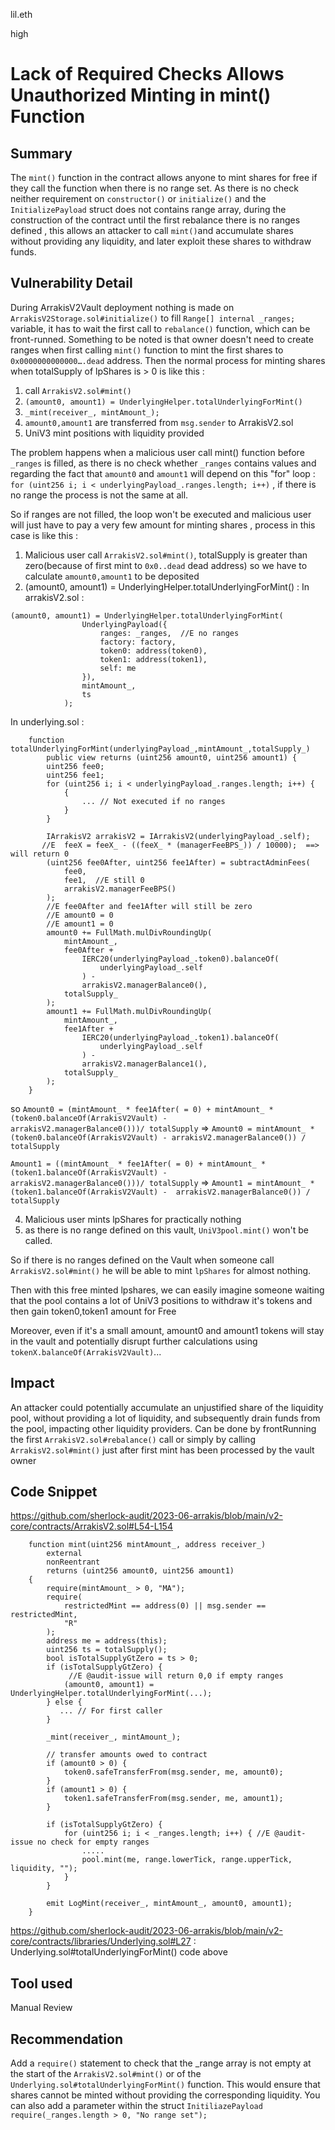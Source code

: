 lil.eth

high

# Lack of Required Checks Allows Unauthorized Minting in mint() Function

## Summary

The `mint()` function in the contract allows anyone to mint shares for free if they call the function when there is no range set. As there is no check neither requirement on `constructor()` or `initialize()` and the `InitializePayload` struct does not contains range array, during the construction of the contract until the first rebalance there is no ranges defined , this allows an attacker to call `mint()`and accumulate shares without providing any liquidity, and later exploit these shares to withdraw funds.

## Vulnerability Detail

During ArrakisV2Vault deployment nothing is made on `ArrakisV2Storage.sol#initialize()` to fill `Range[] internal _ranges;` variable, it has to wait the first call to `rebalance()` function, which can be front-runned.
Something to be noted is that owner doesn't need to create ranges when first calling `mint()` function to mint the first shares to `0x0000000000000….dead` address.
Then the normal process for minting shares when totalSupply of lpShares is > 0 is like this : 

1. call `ArrakisV2.sol#mint()`
2. `(amount0, amount1) = UnderlyingHelper.totalUnderlyingForMint()`
3. `_mint(receiver_, mintAmount_);`
4. `amount0,amount1` are transferred from `msg.sender` to ArrakisV2.sol
5. UniV3 mint positions with liquidity provided

The problem happens when a malicious user call mint() function before `_ranges` is filled, as there is no check whether `_ranges` contains values and regarding the fact that `amount0` and `amount1` will depend on this "for" loop : `for (uint256 i; i < underlyingPayload_.ranges.length; i++)` , if there is no range the process is not the same at all.

So if ranges are not filled, the loop won't be executed and malicious user will just have to pay a very few amount for minting shares , process in this case is like this : 

1. Malicious user call `ArrakisV2.sol#mint()`, totalSupply is greater than zero(because of first mint to `0x0..dead` dead address) so we have to calculate `amount0,amount1` to be deposited
2. (amount0, amount1) = UnderlyingHelper.totalUnderlyingForMint() : 
In arrakisV2.sol : 
```solidity
(amount0, amount1) = UnderlyingHelper.totalUnderlyingForMint(
                UnderlyingPayload({
                    ranges: _ranges,  //E no ranges
                    factory: factory,
                    token0: address(token0),
                    token1: address(token1),
                    self: me
                }),
                mintAmount_,
                ts
            );
```
In underlying.sol : 
```solidity
    function totalUnderlyingForMint(underlyingPayload_,mintAmount_,totalSupply_) 
        public view returns (uint256 amount0, uint256 amount1) {
        uint256 fee0;
        uint256 fee1;
        for (uint256 i; i < underlyingPayload_.ranges.length; i++) {
            {
                ... // Not executed if no ranges
            }
        }

        IArrakisV2 arrakisV2 = IArrakisV2(underlyingPayload_.self);
       //E  feeX = feeX_ - ((feeX_ * (managerFeeBPS_)) / 10000);  ==> will return 0
        (uint256 fee0After, uint256 fee1After) = subtractAdminFees(
            fee0,
            fee1,  //E still 0
            arrakisV2.managerFeeBPS()
        );
        //E fee0After and fee1After will still be zero
        //E amount0 = 0
        //E amount1 = 0
        amount0 += FullMath.mulDivRoundingUp(
            mintAmount_,
            fee0After +
                IERC20(underlyingPayload_.token0).balanceOf(
                    underlyingPayload_.self
                ) -
                arrakisV2.managerBalance0(),
            totalSupply_
        );
        amount1 += FullMath.mulDivRoundingUp(
            mintAmount_,
            fee1After +
                IERC20(underlyingPayload_.token1).balanceOf(
                    underlyingPayload_.self
                ) -
                arrakisV2.managerBalance1(),
            totalSupply_
        );
    }
```
so 
`Amount0 = (mintAmount_ * fee1After( = 0) + mintAmount_ *  (token0.balanceOf(ArrakisV2Vault) -              arrakisV2.managerBalance0()))/ totalSupply`
=>  `Amount0 = mintAmount_ *  (token0.balanceOf(ArrakisV2Vault) - arrakisV2.managerBalance0()) / totalSupply`

`Amount1 = ((mintAmount_ * fee1After( = 0) + mintAmount_ *  (token1.balanceOf(ArrakisV2Vault) -              arrakisV2.managerBalance0()))/ totalSupply`
=> `Amount1 = mintAmount_ *  (token1.balanceOf(ArrakisV2Vault) -  arrakisV2.managerBalance0()) / totalSupply`

4. Malicious user mints lpShares for practically nothing 
5. as there is no range defined on this vault, `UniV3pool.mint()` won't be called.

So if there is no ranges defined on the Vault when someone call `ArrakisV2.sol#mint()` he will be able to mint `lpShares` for almost nothing. 

Then with this free minted lpshares, we can easily imagine someone waiting that the pool contains a lot of UniV3 positions to withdraw it's tokens and then gain token0,token1 amount for Free

Moreover, even if it's a small amount, amount0 and amount1 tokens will stay in the vault and potentially disrupt further calculations using `tokenX.balanceOf(ArrakisV2Vault)`...

## Impact

An attacker could potentially accumulate an unjustified share of the liquidity pool, without providing a lot of liquidity, and subsequently drain funds from the pool, impacting other liquidity providers.
Can be done by frontRunning the first `ArrakisV2.sol#rebalance()` call or simply by calling `ArrakisV2.sol#mint()` just after first mint has been processed by the vault owner

## Code Snippet

https://github.com/sherlock-audit/2023-06-arrakis/blob/main/v2-core/contracts/ArrakisV2.sol#L54-L154
```solidity
    function mint(uint256 mintAmount_, address receiver_)
        external
        nonReentrant
        returns (uint256 amount0, uint256 amount1)
    {
        require(mintAmount_ > 0, "MA");
        require(
            restrictedMint == address(0) || msg.sender == restrictedMint,
            "R"
        );
        address me = address(this);
        uint256 ts = totalSupply();
        bool isTotalSupplyGtZero = ts > 0;
        if (isTotalSupplyGtZero) {
             //E @audit-issue will return 0,0 if empty ranges
            (amount0, amount1) = UnderlyingHelper.totalUnderlyingForMint(...);
        } else {
           ... // For first caller
        }

        _mint(receiver_, mintAmount_);

        // transfer amounts owed to contract
        if (amount0 > 0) {
            token0.safeTransferFrom(msg.sender, me, amount0);
        }
        if (amount1 > 0) {
            token1.safeTransferFrom(msg.sender, me, amount1);
        }

        if (isTotalSupplyGtZero) {
            for (uint256 i; i < _ranges.length; i++) { //E @audit-issue no check for empty ranges
                .....
                pool.mint(me, range.lowerTick, range.upperTick, liquidity, "");
            }
        }

        emit LogMint(receiver_, mintAmount_, amount0, amount1);
    }
```

https://github.com/sherlock-audit/2023-06-arrakis/blob/main/v2-core/contracts/libraries/Underlying.sol#L27 : Underlying.sol#totalUnderlyingForMint() code above

## Tool used

Manual Review

## Recommendation

Add a `require()` statement to check that the _range array is not empty at the start of the `ArrakisV2.sol#mint()` or of the `Underlying.sol#totalUnderlyingForMint()` function. This would ensure that shares cannot be minted without providing the corresponding liquidity.
You can also add a parameter within the struct `InitiliazePayload`
`require(_ranges.length > 0, "No range set");`